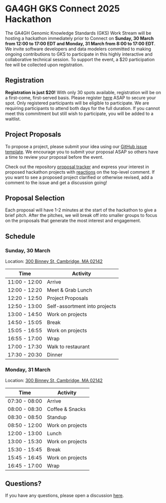 # GA4GH GKS Connect 2025 Hackathon

The GA4GH Genomic Knowledge Standards (GKS) Work Stream will be hosting a hackathon
immediately prior to Connect on **Sunday, 30 March from 12:00 to 17:00 EDT and Monday,
31 March from 8:00 to 17:00 EDT**. We invite software developers and data modelers
committed to making ongoing contributions to GKS to participate in this highly
interactive and collaborative technical session. To support the event, a $20
participation fee will be collected upon registration.

## Registration

**Registration is just $20!** With only 30 spots available, registration will be on a
first-come, first-served basis. Please register
[here](https://broadinstitute.swoogo.com/ga4gh-connect-GKS-hackathon-2025) ASAP to
secure your spot. Only registered participants will be eligible to participate.
We are requiring participants to attend both days for the full duration. If you cannot
meet this commitment but still wish to participate, you will be added to a waitlist.

## Project Proposals

To propose a project, please submit your idea using our
[GitHub issue template](https://github.com/ga4gh/gks-portal/issues/new?template=project-proposal.yaml).
We encourage you to submit your proposal ASAP so others have a time to review your
proposal before the event.

Check out the repository [proposal tracker](https://github.com/ga4gh/gks-portal/issues)
and express your interest in proposed hackathon projects with
[reactions](https://github.blog/2016-03-10-add-reactions-to-pull-requests-issues-and-comments/)
on the top-level comment. If you want to see a proposed project clarified or otherwise
revised, add a comment to the issue and get a discussion going!

## Proposal Selection

Each proposal will have 1-2 minutes at the start of the hackathon to give a brief pitch.
After the pitches, we will break off into smaller groups to focus on the proposals that
generate the most interest and engagement.

## Schedule

### Sunday, 30 March

Location: [300 Binney St, Cambridge, MA 02142](https://g.co/kgs/p6RSyw5)

| Time | Activity |
| ---- | -------- |
| 11:00 - 12:00 | Arrive |
| 12:00 - 12:20 | Meet & Grab Lunch |
| 12:20 - 12:50 | Project Proposals |
| 12:50 - 13:00 | Self-assortment into projects |
| 13:00 - 14:50 | Work on projects |
| 14:50 - 15:05 | Break |
| 15:05 - 16:55 | Work on projects |
| 16:55 - 17:00 | Wrap |
| 17:00 - 17:30 | Walk to restaurant |
| 17:30 - 20:30 | Dinner |

### Monday, 31 March

Location: [300 Binney St, Cambridge, MA 02142](https://g.co/kgs/p6RSyw5)

| Time | Activity |
| ---- | -------- |
| 07:30 - 08:00 | Arrive |
| 08:00 - 08:30 | Coffee & Snacks |
| 08:30 - 08:50 | Standup |
| 08:50 - 12:00 | Work on projects |
| 12:00 - 13:00 | Lunch |
| 13:00 - 15:30 | Work on projects |
| 15:30 - 15:45 | Break |
| 15:45 - 16:45 | Work on projects |
| 16:45 - 17:00 | Wrap |

## Questions?

If you have any questions, please open a discussion
[here](https://github.com/ga4gh/gks-portal/discussions).
